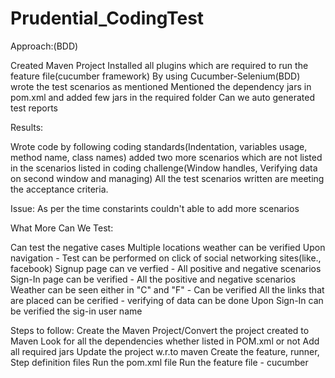 # Prudential_CodingTest

Approach:(BDD)

Created Maven Project
Installed all plugins which are required to run the feature file(cucumber framework)
By using Cucumber-Selenium(BDD)  wrote the test scenarios as mentioned
Mentioned the dependency jars in pom.xml and added few jars in the required folder
Can we auto generated test reports

Results:

Wrote code by following coding standards(Indentation, variables usage, method name, class names)
added two more scenarios which are not listed in the scenarios listed in coding challenge(Window handles, Verifying data on second window and managing)
All the test scenarios written are meeting the acceptance criteria.

Issue: As per the time constarints couldn't able to add more scenarios

What More Can We Test:

Can test the negative  cases 
Multiple locations weather can be verified
Upon navigation - Test can be performed on click of social networking sites(like., facebook)
Signup page can ve verfied - All positive and negative scenarios 
Sign-In page can be verified - All the positive and negative scenarios
Weather can be seen either in "C" and "F" - Can be verified
All the links that are placed can be cerified - verifying of data can be done
Upon Sign-In can be verified the sig-in user name

Steps to follow:
Create the Maven Project/Convert the project created to Maven 
Look for all the dependencies whether listed in POM.xml or not
Add all required jars 
Update the project w.r.to maven
Create the feature, runner, Step definition files
Run the pom.xml file
Run the feature file - cucumber

